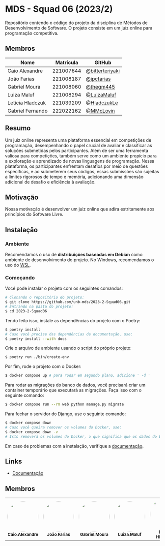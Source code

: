 # MDS - Squad 06 (2023/2)

Repositório contendo o código do projeto da disciplina de Métodos de
Desenvolvimento de Software. O projeto consiste em um juíz online para
programação competitiva.

## Membros

| Nome             | Matrícula | GitHub |
|------------------|-----------|--------|
| Caio Alexandre   | 221007644 | [@bitterteriyaki](https://github.com/bitterteriyaki) |
| João Farias      | 221008187 | [@jpcfarias](https://github.com/jpcfarias) |
| Gabriel Moura    | 221008060 | [@thegm445](https://github.com/thegm445) |
| Luiza Maluf      | 221008294 | [@LuizaMaluf](https://github.com/LuizaMaluf) |
| Letícia Hladczuk | 221039209 | [@HladczukLe](https://github.com/HladczukLe) |
| Gabriel Fernando | 222022162 | [@MMcLovin](https://github.com/MMcLovin) |

## Resumo

Um juiz online representa uma plataforma essencial em competições de programação, desempenhando o papel crucial de avaliar e classificar as soluções submetidas pelos participantes. Além de ser uma ferramenta valiosa para competições, também serve como um ambiente propício para a exploração e aprendizado de novas linguagens de programação. Nessa plataforma, os participantes enfrentam desafios por meio de questões específicas, e ao submeterem seus códigos, essas submissões são sujeitas a limites rigorosos de tempo e memória, adicionando uma dimensão adicional de desafio e eficiência à avaliação.


## Motivação

Nossa motivação é desenvolver um juiz online que adira estritamente aos princípios do Software Livre.

## Instalação

### Ambiente

Recomendamos o uso de **distribuições baseadas em Debian** como ambiente de
desenvolvimento do projeto. No Windows, recomendamos o uso do
[WSL](https://docs.microsoft.com/en-us/windows/wsl/install-win10).

### Começando

Você pode instalar o projeto com os seguintes comandos:

```bash
# Clonando o repositório do projeto:
$ git clone https://github.com/unb-mds/2023-2-Squad06.git
# Entrando na pasta do projeto:
$ cd 2023-2-Squad06
```

Tendo feito isso, instale as dependências do projeto com o Poetry:

```bash
$ poetry install
# Caso você precise das dependências de documentação, use:
$ poetry install --with docs
```

Crie o arquivo de ambiente usando o script do próprio projeto:

```bash
$ poetry run ./bin/create-env
```

Por fim, rode o projeto com o Docker:

```bash
$ docker compose up # para rodar em segundo plano, adicione ' -d '
```

Para rodar as migrações do banco de dados, você precisará criar um container
temporário que executará as migrações. Faça isso com o seguinte comando:

```bash
$ docker compose run --rm web python manage.py migrate
```

Para fechar o servidor do Django, use o seguinte comando:

```bash
$ docker compose down
# Caso você queira remover os volumes do Docker, use:
$ docker compose down -v
# Isto removerá os volumes do Docker, o que significa que os dados do banco de dados serão perdidos.
```

Em caso de problemas com a instalação, verifique a
[documentação](https://mds-squad-06.readthedocs.io/pt/latest/installation.html).

## Links

- [Documentação](https://mds.kyomi.dev/pt/latest/)


## Membros

<table>
  <tr>
    <td align="center"><a href="https://github.com/bitterteriyaki"><img style="border-radius: 50%;" src="https://github.com/bitterteriyaki.png?size=100" width="100px;" alt=""/><br /><sub><b>Caio Alexandre</b></sub></a><br />
    <td align="center"><a href="https://github.com/jpcfarias"><img style="border-radius: 50%;" src="https://github.com/jpcfarias.png?size=100" width="100px;" alt=""/><br /><sub><b>João Farias</b></sub></a><br />
    <td align="center"><a href="https://github.com/thegm445"><img style="border-radius: 50%;" src="https://github.com/thegm445.png?size=100" width="100px;" alt=""/><br /><sub><b>Gabriel Moura</b></sub></a><br />
    <td align="center"><a href="https://github.com/LuizaMaluf"><img style="border-radius: 50%;" src="https://github.com/LuizaMaluf.png?size=100" width="100px;" alt=""/><br /><sub><b>Luiza Maluf</b></sub></a><br /><a href="Link git" title="Rocketseat"></a></td>
    <td align="center"><a href="https://github.com/HladczukLe"><img style="border-radius: 50%;" src="https://github.com/HladczukLe.png?size=100" width="100px;" alt=""/><br /><sub><b>Letícia Hladczuk</b></sub></a><br />
    <td align="center"><a href="https://github.com/MMcLovin"><img style="border-radius: 50%;" src="https://github.com/MMcLovin.png?size=100" width="100px;" alt=""/><br /><sub><b>Gabriel Fernando</b></sub></a><br />
  </tr>
</table>
